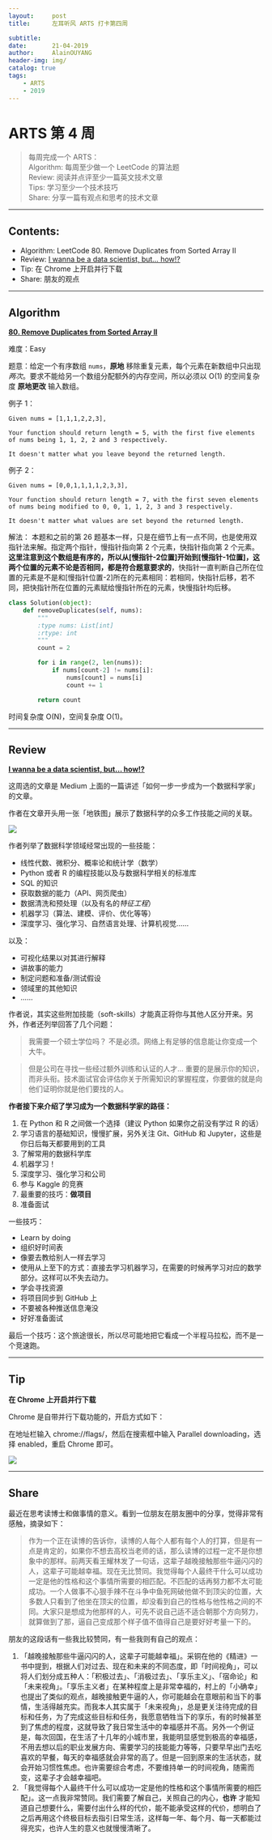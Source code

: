 ```yaml
---
layout:     post
title:      左耳听风 ARTS 打卡第四周

subtitle:   
date:       21-04-2019
author:     AlainOUYANG
header-img: img/
catalog: true
tags:
    - ARTS
    - 2019
---
```


# ARTS 第 4 周

> 每周完成一个 ARTS：  
Algorithm: 每周至少做一个 LeetCode 的算法题  
Review: 阅读并点评至少一篇英文技术文章  
Tips: 学习至少一个技术技巧  
Share: 分享一篇有观点和思考的技术文章
----
## Contents:
- Algorithm: LeetCode 80. Remove Duplicates from Sorted Array II
- Review: [I wanna be a data scientist, but… how!?](https://medium.com/yottabytes/i-wanna-be-a-data-scientist-but-how-779219ce6311)
- Tip: 在 Chrome 上开启并行下载
- Share: 朋友的观点

----
## Algorithm

**[80. Remove Duplicates from Sorted Array II](https://leetcode.com/problems/remove-duplicates-from-sorted-array-ii/)**

难度：Easy

题意：给定一个有序数组 `nums`，**原地** 移除重复元素，每个元素在新数组中只出现 _两次_。要求不能给另一个数组分配额外的内存空间，所以必须以 O(1) 的空间复杂度 **原地更改** 输入数组。

例子 1：
```Script
Given nums = [1,1,1,2,2,3],

Your function should return length = 5, with the first five elements of nums being 1, 1, 2, 2 and 3 respectively.

It doesn't matter what you leave beyond the returned length.
```

例子 2：
```Script
Given nums = [0,0,1,1,1,1,2,3,3],

Your function should return length = 7, with the first seven elements of nums being modified to 0, 0, 1, 1, 2, 3 and 3 respectively.

It doesn't matter what values are set beyond the returned length.
```

解法：
本题和之前的第 26 题基本一样，只是在细节上有一点不同，也是使用双指针法来解。指定两个指针，慢指针指向第 2 个元素，快指针指向第 2 个元素。**这里注意到这个数组是有序的，所以从[慢指针-2位置]开始到[慢指针-1位置]，这两个位置的元素不论是否相同，都是符合题意要求的**，快指针一直判断自己所在位置的元素是不是和[慢指针位置-2]所在的元素相同：若相同，快指针后移，若不同，把快指针所在位置的元素赋给慢指针所在的元素，快慢指针均后移。

```python
class Solution(object):
    def removeDuplicates(self, nums):
        """
        :type nums: List[int]
        :rtype: int
        """
        count = 2

        for i in range(2, len(nums)):
            if nums[count-2] != nums[i]:
                nums[count] = nums[i]
                count += 1

        return count
```

时间复杂度 O(N)，空间复杂度 O(1)。

----
## Review

**[I wanna be a data scientist, but… how!?](https://medium.com/yottabytes/i-wanna-be-a-data-scientist-but-how-779219ce6311)**

这周选的文章是 Medium 上面的一篇讲述「如何一步一步成为一个数据科学家」的文章。

作者在文章开头用一张「地铁图」展示了数据科学的众多工作技能之间的关联。

![](https://cdn-images-1.medium.com/max/1600/0*TZTQfK6Wj8iGYKkW.png)

作者列举了数据科学领域经常出现的一些技能：
- 线性代数、微积分、概率论和统计学（数学）
- Python 或者 R 的编程技能以及与数据科学相关的标准库
- SQL 的知识
- 获取数据的能力（API、网页爬虫）
- 数据清洗和预处理（以及有名的*特征工程*）
- 机器学习（算法、建模、评价、优化等等）
- 深度学习、强化学习、自然语言处理、计算机视觉……

以及：
- 可视化结果以对其进行解释
- 讲故事的能力
- 制定问题和准备/测试假设
- 领域里的其他知识
- ……

作者说，其实这些附加技能（soft-skills）才能真正将你与其他人区分开来。另外，作者还列举回答了几个问题：

> 我需要一个硕士学位吗？
不是必须。网络上有足够的信息能让你变成一个大牛。

> 但是公司在寻找一些经过额外训练和认证的人才…
重要的是展示你的知识，而非头衔。技术面试官会评估你关于所需知识的掌握程度，你要做的就是向他们证明你就是他们要找的人。

**作者接下来介绍了学习成为一个数据科学家的路径：**
1. 在 Python 和 R 之间做一个选择（建议 Python 如果你之前没有学过 R 的话）
2. 学习语言的基础知识，慢慢扩展，另外关注 Git、GitHub 和 Jupyter，这些是你日后每天都要用到的工具
3. 了解常用的数据科学库
4. 机器学习！
5. 深度学习、强化学习和公司
6. 参与 Kaggle 的竞赛
7. 最重要的技巧：**做项目**
8. 准备面试

一些技巧：
- Learn by doing
- 组织好时间表
- 像要去教给别人一样去学习
- 使用从上至下的方式：直接去学习机器学习，在需要的时候再学习对应的数学部分。这样可以不失去动力。
- 学会寻找资源
- 将项目同步到 GitHub 上
- 不要被各种推送信息淹没
- 好好准备面试

最后一个技巧：这个旅途很长，所以尽可能地把它看成一个半程马拉松，而不是一个竞速跑。

----
## Tip

**在 Chrome 上开启并行下载**

Chrome 是自带并行下载功能的，开启方式如下：

在地址栏输入 chrome://flags/，然后在搜索框中输入 Parallel downloading，选择 enabled，重启 Chrome 即可。

![](https://ws2.sinaimg.cn/large/006tNc79gy1g28bemc3adj31600j8jtg.jpg)

----
## Share

最近在思考读博士和做事情的意义。看到一位朋友在朋友圈中的分享，觉得非常有感触，摘录如下：

> 作为一个正在读博的告诉你，读博的人每个人都有每个人的打算，但是有一点是肯定的，如果你不想去高校当老师的话，那么读博的过程一定不是你想象中的那样。前两天看王耀林发了一句话，这辈子越晚接触那些牛逼闪闪的人，这辈子可能越幸福。现在无比赞同。我觉得每个人最终干什么可以成功一定是他的性格和这个事情所需要的相匹配。不匹配的话再努力都不太可能成功。一个人做事不心狠手辣不在斗争中鱼死网破他做不到顶尖的位置，大多数人只看到了他坐在顶尖的位置，却没看到自己的性格与他性格之间的不同。大家只是想成为他那样的人，可先不说自己适不适合朝那个方向努力，就算做到了那，逼自己变成那个样子值不值得自己是要好好考量一下的。

朋友的这段话有一些我比较赞同，有一些我则有自己的观点：

1. 「越晚接触那些牛逼闪闪的人，这辈子可能越幸福」。采铜在他的《精进》一书中提到，根据人们对过去、现在和未来的不同态度，即「时间视角」，可以将人们划分成五种人：「积极过去」、「消极过去」、「享乐主义」、「宿命论」和「未来视角」。「享乐主义者」在某种程度上是非常幸福的，村上的「小确幸」也提出了类似的观点，越晚接触更牛逼的人，你可能越会在意眼前和当下的事情，生活得越充实。而我本人其实属于「未来视角」，总是更关注待完成的目标和任务，为了完成这些目标和任务，我愿意牺牲当下的享乐，有的时候甚至到了焦虑的程度，这就导致了我日常生活中的幸福感并不高。另外一个例证是，每次回国，在生活了十几年的小城市里，我能明显感觉到极高的幸福感，不用去想以后的职业发展方向、需要学习的技能能力等等，只要早早出门去吃喜欢的早餐，每天的幸福感就会非常的高了。但是一回到原来的生活状态，就会开始习惯性焦虑。也许需要综合考虑，不要维持单一的时间视角，随需而变，这辈子才会越幸福吧。
2. 「我觉得每个人最终干什么可以成功一定是他的性格和这个事情所需要的相匹配」。这一点我非常赞同。我们需要了解自己，关照自己的内心，**也许** 才能知道自己想要什么，需要付出什么样的代价，能不能承受这样的代价，想明白了之后再用这个终极目标去指引日常生活，这样每一年、每个月、每一天都能过得充实，也许人生的意义也就慢慢清晰了。
